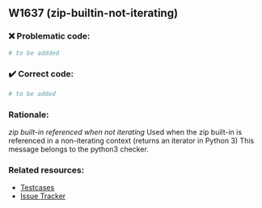 ## W1637 (zip-builtin-not-iterating)

### :x: Problematic code:

```python
# to be addded
```

### :heavy_check_mark: Correct code:

```python
# to be added
```

### Rationale:

 *zip built-in referenced when not iterating*
  Used when the zip built-in is referenced in a non-iterating context (returns
  an iterator in Python 3) This message belongs to the python3 checker.



### Related resources:

- [Testcases](#)
- [Issue Tracker](https://github.com/PyCQA/pylint/issues?q=is%3Aissue+%22zip-builtin-not-iterating%22+OR+%22W1637%22)

